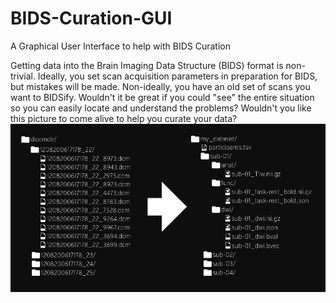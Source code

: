# BIDS-Curation-GUI
A Graphical User Interface to help with BIDS Curation

Getting data into the Brain Imaging Data Structure (BIDS) format is non-trivial.  Ideally, you set scan acquisition parameters in preparation for BIDS, but mistakes will be made.  Non-ideally, you have an old set of scans you want to BIDSify.  Wouldn't it be great if you could "see" the entire situation so you can easily locate and understand the problems?  Wouldn't you like this picture to come alive to help you curate your data?
![DICOM folders to BIDS hierarchy](img/dicom-reorganization-transparent-white_1000x477.png?raw=true "BIDS")
